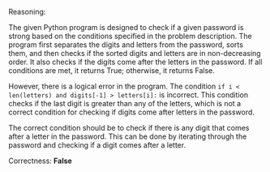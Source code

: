 Reasoning:

The given Python program is designed to check if a given password is strong based on the conditions specified in the problem description. The program first separates the digits and letters from the password, sorts them, and then checks if the sorted digits and letters are in non-decreasing order. It also checks if the digits come after the letters in the password. If all conditions are met, it returns True; otherwise, it returns False.

However, there is a logical error in the program. The condition `if i < len(letters) and digits[-1] > letters[i]:` is incorrect. This condition checks if the last digit is greater than any of the letters, which is not a correct condition for checking if digits come after letters in the password.

The correct condition should be to check if there is any digit that comes after a letter in the password. This can be done by iterating through the password and checking if a digit comes after a letter.

Correctness: **False**